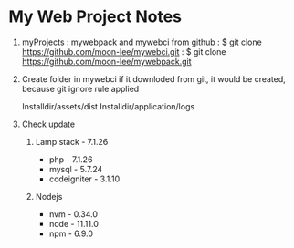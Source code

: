 # My Web Project Notes

1. myProjects : mywebpack and mywebci from github
    : $ git clone https://github.com/moon-lee/mywebci.git
    : $ git clone https://github.com/moon-lee/mywebpack.git

2. Create folder in mywebci
    if it downloded from git, it would be created, because git ignore rule applied

    Installdir/assets/dist
    Installdir/application/logs 

3. Check update 
    1) Lamp stack - 7.1.26
        - php - 7.1.26
        - mysql - 5.7.24
        - codeigniter - 3.1.10

    2) Nodejs
        - nvm - 0.34.0
        - node - 11.11.0 
        - npm - 6.9.0